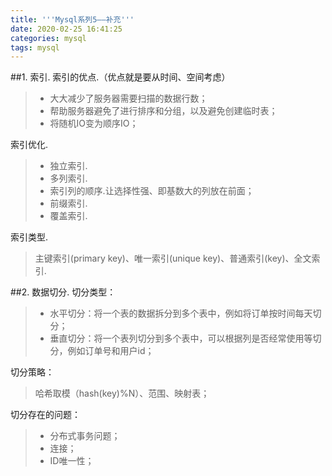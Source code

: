 ```yaml
---
title: '''Mysql系列5——补充'''
date: 2020-02-25 16:41:25
categories: mysql
tags: mysql
---
```

##1. 索引.
索引的优点.（优点就是要从时间、空间考虑）
>* 大大减少了服务器需要扫描的数据行数；
>* 帮助服务器避免了进行排序和分组，以及避免创建临时表；
>* 将随机IO变为顺序IO；

索引优化.
>* 独立索引.
>* 多列索引.
>* 索引列的顺序.让选择性强、即基数大的列放在前面；
>* 前缀索引.
>* 覆盖索引.

索引类型.
>主键索引(primary key)、唯一索引(unique key)、普通索引(key)、全文索引.

##2. 数据切分.
切分类型：
>* 水平切分：将一个表的数据拆分到多个表中，例如将订单按时间每天切分；
>* 垂直切分：将一个表列切分到多个表中，可以根据列是否经常使用等切分，例如订单号和用户id；

切分策略：
>哈希取模（hash(key)%N）、范围、映射表；

切分存在的问题：
>* 分布式事务问题；
>* 连接；
>* ID唯一性；